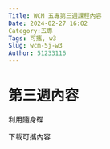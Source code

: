 ```yaml
---
Title: WCM 五專第三週課程內容
Date: 2024-02-27 16:02
Category:五專 
Tags: 可攜, w3
Slug: wcm-5j-w3
Author: 51233116
---
```

<!-- PELICAN_END_SUMMARY -->
# 第三週內容

  
  利用隨身碟
  
  下載可攜內容